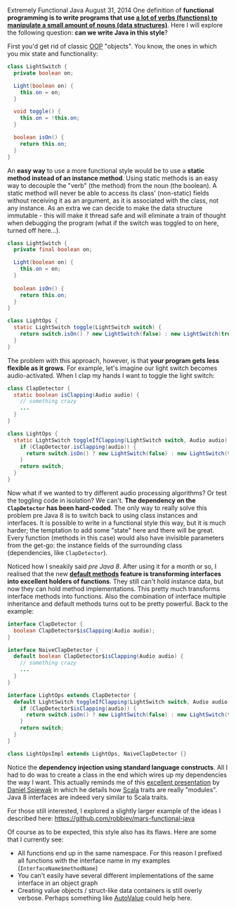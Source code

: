 Extremely Functional Java
August 31, 2014
One definition of **functional programming is to write programs that use [a lot of verbs (functions) to manipulate a small amount of nouns (data structures)](http://steve-yegge.blogspot.co.uk/2006/03/execution-in-kingdom-of-nouns.html)**. Here I will explore the following question: **can we write Java in this style**?

First you'd get rid of classic [OOP](https://en.wikipedia.org/wiki/Object-oriented_programming) "objects". You know, the ones in which you mix state and functionality:

```java
class LightSwitch {
  private boolean on;

  Light(boolean on) {
    this.on = on;
  }

  void toggle() {
    this.on = !this.on;
  }

  boolean isOn() {
    return this.on;
  }
}

```

An **easy way** to use a more functional style would be to use a **static method instead of an instance method**. Using static methods is an easy way to decouple the "verb" (the method) from the noun (the boolean). A static method will never be able to access its class' (non-static) fields without receiving it as an argument, as it is associated with the class, not any instance. As an extra we can decide to make the data structure immutable - this will make it thread safe and will eliminate a train of thought when debugging the program (what if the switch was toggled to on here, turned off here...).

```java
class LightSwitch {
  private final boolean on;

  Light(boolean on) {
    this.on = on;
  }
  
  boolean isOn() {
    return this.on;
  }
}

class LightOps {
  static LightSwitch toggle(LightSwitch switch) {
    return switch.isOn() ? new LightSwitch(false) : new LightSwitch(true);
  }
}

```

The problem with this approach, however, is that **your program gets less flexible as it grows**. For example, let's imagine our light switch becomes audio-activated. When I clap my hands I want to toggle the light switch:

```java
class ClapDetector {
  static boolean isClapping(Audio audio) {
    // something crazy
    ...
  }
}

class LightOps {
  static LightSwitch toggleIfClapping(LightSwitch switch, Audio audio) {
    if (ClapDetector.isClapping(audio)) {
      return switch.isOn() ? new LightSwitch(false) : new LightSwitch(true);
    }
    return switch;
  }
}

```

Now what if we wanted to try different audio processing algorithms? Or test the toggling code in isolation? We can't. **The dependency on the `ClapDetector` has been hard-coded**. The only way to really solve this problem pre Java 8 is to switch back to using class instances and interfaces. It is possible to write in a functional style this way, but it is much harder; the temptation to add some "state" here and there will be great. Every function (methods in this case) would also have invisible parameters from the get-go: the instance fields of the surrounding class (dependencies, like `ClapDetector`).

Noticed how I sneakily said *pre Java 8*. After using it for a month or so, I realised that the new **[default methods](http://docs.oracle.com/javase/tutorial/java/IandI/defaultmethods.html) feature is transforming interfaces into excellent holders of functions**. They still can't hold instance data, but now they can hold method implementations. This pretty much transforms interface methods into functions. Also the combination of interface multiple inheritance and default methods turns out to be pretty powerful. Back to the example:

```java
interface ClapDetector {
  boolean ClapDetector$isClapping(Audio audio);
}

interface NaiveClapDetector {
  default boolean ClapDetector$isClapping(Audio audio) {
    // something crazy
    ...
  }
}

interface LightOps extends ClapDetector {
  default LightSwitch toggleIfClapping(LightSwitch switch, Audio audio) {
    if (ClapDetector$isClapping(audio)) {
      return switch.isOn() ? new LightSwitch(false) : new LightSwitch(true);
    }
    return switch;
  }
}

class LightOpsImpl extends LightOps, NaiveClapDetector {}
```

Notice the **dependency injection using standard language constructs**. All I had to do was to create a class in the end which wires up my dependencies the way I want. This actually reminds me of this [excellent presentation](http://www.infoq.com/presentations/post-functional-scala-clojure-haskell) by [Daniel Spiewak](https://twitter.com/djspiewak) in which he details how [Scala](http://scala-lang.org/) traits are really "modules". Java 8 interfaces are indeed very similar to Scala traits.

For those still interested, I explored a slightly larger example of the ideas I described here: https://github.com/robbiev/mars-functional-java

Of course as to be expected, this style also has its flaws. Here are some that I currently see:

* All functions end up in the same namespace. For this reason I prefixed all functions with the interface name in my examples (`InterfaceName$methodName`)
* You can't easily have several different implementations of the same interface in an object graph
* Creating value objects / struct-like data containers is still overly verbose. Perhaps something like [AutoValue](https://github.com/google/auto/tree/master/value) could help here.
